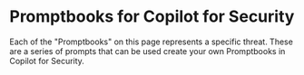 # Promptbooks for Copilot for Security

Each of the "Promptbooks" on this page represents a specific threat. These are a series of prompts that can be used create your own Promptbooks in Copilot for Security.
